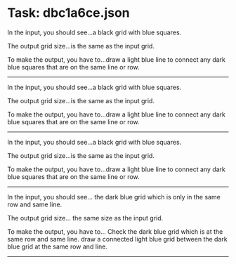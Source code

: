 # Task: dbc1a6ce.json

In the input, you should see...a black grid with blue squares.

The output grid size...is the same as the input grid.

To make the output, you have to...draw a light blue line to connect any dark blue squares that are on the same line or row.

---

In the input, you should see...a black grid with blue squares.

The output grid size...is the same as the input grid.

To make the output, you have to...draw a light blue line to connect any dark blue squares that are on the same line or row.

---

In the input, you should see...a black grid with blue squares.

The output grid size...is the same as the input grid.

To make the output, you have to...draw a light blue line to connect any dark blue squares that are on the same line or row.

---

In the input, you should see... the dark blue grid which is only in the same row and same line.

The output grid size... the same size as the input grid.

To make the output, you have to... Check the dark blue grid which is at the same row and same line. draw a connected light blue grid between the dark blue grid at the same row and line.

---

